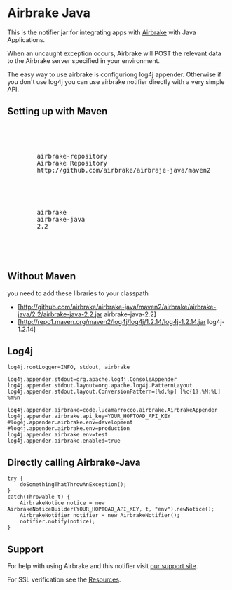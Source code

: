 Airbrake Java
=============

This is the notifier jar for integrating apps with [Airbrake](http://airbrake.io) with Java Applications.

When an uncaught exception occurs, Airbrake will POST the relevant data
to the Airbrake server specified in your environment.

The easy way to use airbrake is configuriong log4j appender. Otherwise if you don't 
use log4j you can use airbrake notifier directly with a very simple API.

Setting up with Maven
---------------------
<pre>
	<project>

  		<repositories>
    	<repository>
      	<id>airbrake-repository</id>
      	<name>Airbrake Repository</name>
      	<url>http://github.com/airbrake/airbraje-java/maven2</url>
    	</repository>
  	</repositories>

  	<dependencies>
    	<dependency>
      	<groupId>airbrake</groupId>
      	<artifactId>airbrake-java</artifactId>
      	<version>2.2</version>
    	</dependency>
  	</dependencies>

	</project>
</pre>

Without Maven
-------------

you need to add these libraries to your classpath
 * [http://github.com/airbrake/airbrake-java/maven2/airbrake/airbrake-java/2.2/airbrake-java-2.2.jar airbrake-java-2.2]
 * [http://repo1.maven.org/maven2/log4j/log4j/1.2.14/log4j-1.2.14.jar log4j-1.2.14]

Log4j
-----

	log4j.rootLogger=INFO, stdout, airbrake

	log4j.appender.stdout=org.apache.log4j.ConsoleAppender
	log4j.appender.stdout.layout=org.apache.log4j.PatternLayout
	log4j.appender.stdout.layout.ConversionPattern=[%d,%p] [%c{1}.%M:%L] %m%n

	log4j.appender.airbrake=code.lucamarrocco.airbrake.AirbrakeAppender	
	log4j.appender.airbrake.api_key=YOUR_HOPTOAD_API_KEY
	#log4j.appender.airbrake.env=development
	#log4j.appender.airbrake.env=production
	log4j.appender.airbrake.env=test
	log4j.appender.airbrake.enabled=true


Directly calling Airbrake-Java
------------------------------

	try {
  		doSomethingThatThrowAnException();
	}
	catch(Throwable t) {
  		AirbrakeNotice notice = new AirbrakeNoticeBuilder(YOUR_HOPTOAD_API_KEY, t, "env").newNotice();
  		AirbrakeNotifier notifier = new AirbrakeNotifier();
  		notifier.notify(notice);
	}
	

Support
-------

For help with using Airbrake and this notifier visit [our support site](http://help.airbrake.io).

For SSL verification see the [Resources](https://github.com/airbrake/airbrake/blob/master/resources/README.md).


